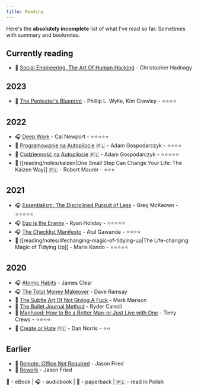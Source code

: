 ```yaml
---
title: Reading
---
```

Here's the **absolutely incomplete** list of what I've read so far. Sometimes with summary and booknotes.

## Currently reading
- 📱 [Social Engineering. The Art Of Human Hacking](https://www.wiley.com/en-us/Social+Engineering:+The+Art+of+Human+Hacking-p-9780470639535) - Christopher Hadnagy

## 2023
- 📱 [The Pentester's Blueprint](https://www.amazon.com/Pentester-BluePrint-Your-Guide-Being/dp/1119684307) - Phillip L. Wylie, Kim Crawley - ⭐️⭐️⭐️⭐️

## 2022
- 🎧 [Deep Work](https://www.amazon.com/Deep-Work-Focused-Success-Distracted/dp/1455586692) - Cal Newport - ⭐️⭐️⭐️⭐️⭐️
- 📱 [Programowanie na Autopilocie](https://pna.zautomatyzowani.pl/) 🇵🇱 - Adam Gospodarczyk - ⭐️⭐️⭐️⭐️
- 📱 [Codzienność na Autopilocie](https://codziennosc.zautomatyzowani.pl/) 🇵🇱 - Adam Gospodarczyk - ⭐️⭐️⭐️⭐️⭐️
- 📱 [[reading/notes/kaizen|One Small Step Can Change Your Life: The Kaizen Way]] 🇵🇱 - Robert Maurer - ⭐️⭐️⭐️

## 2021
- 🎧 [Essentialism: The Disciplined Pursuit of Less](https://www.amazon.com/Essentialism-Disciplined-Pursuit-Greg-McKeown/dp/0804137382) - Greg McKeown - ⭐️⭐️⭐️⭐️⭐️
- 🎧 [Ego is the Enemy](http://egoistheenemy.com) - Ryan Holiday - ⭐️⭐️⭐️⭐️⭐️
- 🎧 [The Checklist Manifesto](https://www.amazon.com/The-Checklist-Manifesto-audiobook/dp/B0031Q9ZWY) - Atul Gawande - ⭐️⭐️⭐️⭐️
- 📱 [[reading/notes/lifechanging-magic-of-tidying-up|The Life-changing Magic of Tidying Up]] - Marie Kondo - ⭐️⭐️⭐️⭐️⭐️

## 2020
- 🎧 [Atomic Habits](https://www.audible.com/pd/Atomic-Habits-Audiobook/1524779261) - James Clear
- 🎧 [The Total Money Makeover](https://www.audible.com/pd/The-Total-Money-Makeover-Audiobook/B002UUKIR8) - Dave Ramsay
- 📱 [The Subtle Art Of Not Giving A Fuck](https://www.amazon.com/Subtle-Art-Not-Giving-Counterintuitive/dp/0062457713) - Mark Manson
- 📱 [The Bullet Journal Method](https://www.amazon.com/Bullet-Journal-Method-Present-Design/dp/0525533338/) - Ryder Carroll
- 📱 [Manhood: How to Be a Better Man-or Just Live with One](https://www.amazon.com/Manhood-Better-Man-Just-Live-ebook/dp/B00H6JHR5E) - Terry Crews - ⭐️⭐️⭐️⭐️
- 📕 [Create or Hate](https://www.amazon.com/Create-Hate-Successful-People-Things/dp/0995404445/) 🇵🇱 - Dan Norris - ⭐️⭐️

## Earlier
- 📱 [Remote. Office Not Required](https://www.amazon.com/Remote-Office-Required-Jason-Fried/dp/0091954673) - Jason Fried
- 📱 [Rework](https://www.amazon.com/ReWork-Change-Way-Work-Forever-ebook/dp/B003ELY7PG/) - Jason Fried

📱 - eBook | 🎧 - audiobook | 📕 - paperback | 🇵🇱 - read in Polish
